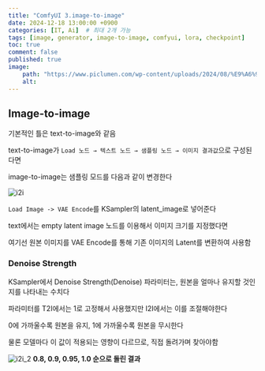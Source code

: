 ```yaml
---
title: "ComfyUI 3.image-to-image"
date: 2024-12-18 13:00:00 +0900
categories: [IT, Ai]  # 최대 2개 가능
tags: [image, generator, image-to-image, comfyui, lora, checkpoint]     # 태그는 항상 소문자로 작성할 것
toc: true
comment: false
published: true
image:
    path: "https://www.piclumen.com/wp-content/uploads/2024/08/%E9%A6%96%E9%A1%B5-1-1024x767.webp"
    alt: 
---
```


## Image-to-image

기본적인 틀은 text-to-image와 같음

text-to-image가 `Load 노드 → 텍스트 노드 → 샘플링 노드 → 이미지 결과값`으로 구성된다면

image-to-image는 샘플링 모드를 다음과 같이 변경한다

![i2i](https://github.com/user-attachments/assets/7d944854-821c-4086-ac6d-447da519270d)

`Load Image -> VAE Encode`를 KSampler의 latent_image로 넣어준다

text에서는 empty latent image 노드를 이용해서 이미지 크기를 지정했다면

여기선 원본 이미지를 VAE Encode를 통해 기존 이미지의 Latent를 변환하여 사용함

### Denoise Strength

KSampler에서 Denoise Strength(Denoise) 파라미터는, 원본을 얼마나 유지할 것인지를 나타내는 수치다

파라미터를 T2I에서는 1로 고정해서 사용했지만 I2I에서는 이를 조절해야한다

0에 가까울수록 원본을 유지, 1에 가까울수록 원본을 무시한다

물론 모델마다 이 값이 적용되는 영향이 다르므로, 직접 돌려가며 찾아야함

![i2i_2](https://github.com/user-attachments/assets/7f2fc87b-8d17-4dd2-b7cc-2373c04e94ba)
__0.8, 0.9, 0.95, 1.0 순으로 돌린 결과__

